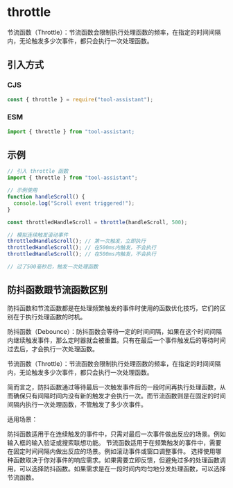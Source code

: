 # throttle

节流函数（Throttle）：节流函数会限制执行处理函数的频率，在指定的时间间隔内，无论触发多少次事件，都只会执行一次处理函数。

## 引入方式

### CJS

```javascript
const { throttle } = require("tool-assistant");
```

### ESM

```javascript
import { throttle } from "tool-assistant;
```

## 示例

```javascript
// 引入 throttle 函数
import { throttle } from "tool-assistant";

// 示例使用
function handleScroll() {
  console.log("Scroll event triggered!");
}

const throttledHandleScroll = throttle(handleScroll, 500);

// 模拟连续触发滚动事件
throttledHandleScroll(); // 第一次触发，立即执行
throttledHandleScroll(); // 在500ms内触发，不会执行
throttledHandleScroll(); // 在500ms内触发，不会执行

// 过了500毫秒后，触发一次处理函数
```

## 防抖函数跟节流函数区别

防抖函数和节流函数都是在处理频繁触发的事件时使用的函数优化技巧，它们的区别在于执行处理函数的时机。

防抖函数（Debounce）：防抖函数会等待一定的时间间隔，如果在这个时间间隔内继续触发事件，那么定时器就会被重置。只有在最后一个事件触发后的等待时间过去后，才会执行一次处理函数。

节流函数（Throttle）：节流函数会限制执行处理函数的频率，在指定的时间间隔内，无论触发多少次事件，都只会执行一次处理函数。

简而言之，防抖函数通过等待最后一次触发事件后的一段时间再执行处理函数，从而确保只有间隔时间内没有新的触发才会执行一次。而节流函数则是在固定的时间间隔内执行一次处理函数，不管触发了多少次事件。

适用场景：

防抖函数适用于在连续触发的事件中，只需对最后一次事件做出反应的场景。例如输入框的输入验证或搜索联想功能。
节流函数适用于在频繁触发的事件中，需要在固定时间间隔内做出反应的场景。例如滚动事件或窗口调整事件。
选择使用哪种函数取决于你对事件的响应需求。如果需要立即反馈，但避免过多的处理函数调用，可以选择防抖函数。如果需求是在一段时间内均匀地分发处理函数，可以选择节流函数。
